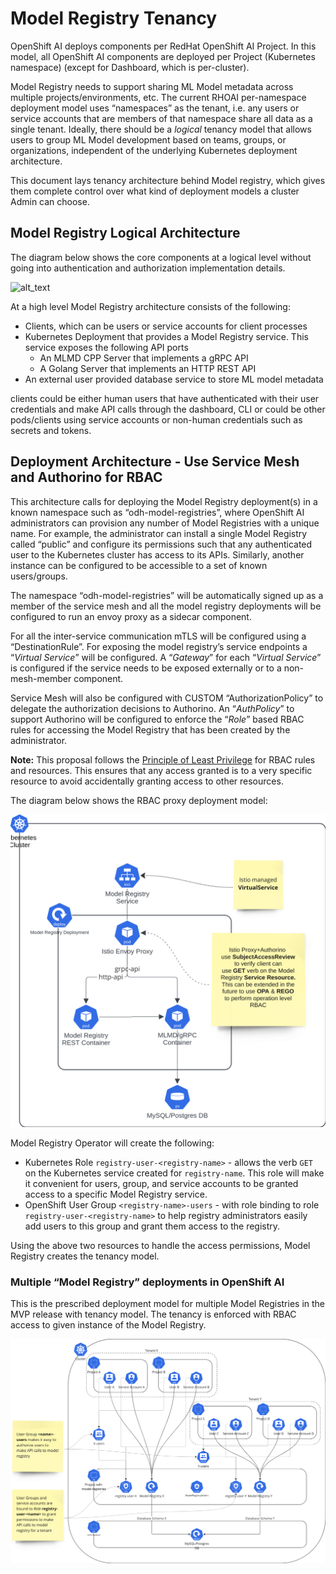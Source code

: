 # Model Registry Tenancy

 OpenShift AI deploys components per RedHat OpenShift AI Project. In this model, all OpenShift AI components are deployed per Project (Kubernetes namespace) (except for Dashboard, which is per-cluster).   

Model Registry needs to support sharing ML Model metadata across multiple projects/environments, etc. The current RHOAI per-namespace deployment model uses “namespaces” as the tenant, i.e. any users or service accounts that are members of that namespace share all data as a single tenant. Ideally, there should be a _logical_ tenancy model that allows users to group ML Model development based on teams, groups, or organizations, independent of the underlying Kubernetes deployment architecture. 


 This document lays tenancy architecture behind Model registry, which gives them complete control over what kind of deployment models a cluster Admin can choose. 


## Model Registry Logical Architecture

The diagram below shows the core components at a logical level without going into authentication and authorization implementation details. 


![alt_text](images/model-registry-logical-model.png "image_tooltip")


At a high level Model Registry architecture consists of the following:

* Clients, which can be users or service accounts for client processes
* Kubernetes Deployment that provides a Model Registry service. This service exposes the following API ports
    * An MLMD CPP Server that implements a gRPC API
    * A Golang Server that implements an HTTP REST API
* An external user provided database service to store ML model metadata

clients could be either human users that have authenticated with their user credentials and make API calls through the dashboard, CLI or could be other pods/clients using service accounts or non-human credentials such as secrets and tokens. 


## Deployment Architecture - Use Service Mesh and Authorino for RBAC

This architecture calls for deploying the Model Registry deployment(s) in a known namespace such as “odh-model-registries”, where OpenShift AI administrators can provision any number of Model Registries with a unique name. For example, the administrator can install a single Model Registry called “public” and configure its permissions such that any authenticated user to the Kubernetes cluster has access to its APIs. Similarly, another instance can be configured to be accessible to a set of known users/groups. 

The namespace “odh-model-registries” will be automatically signed up as a member of the service mesh and all the model registry deployments will be configured to run an envoy proxy as a sidecar component. 

For all the inter-service communication mTLS will be configured using a “DestinationRule”. For exposing the model registry’s service endpoints a “_Virtual Service_” will be configured. A “_Gateway_” for each “_Virtual Service_” is configured if the service needs to be exposed externally or to a non-mesh-member component. 

Service Mesh will also be configured with CUSTOM “AuthorizationPolicy” to delegate the authorization decisions to Authorino. An “_AuthPolicy_” to support Authorino will be configured to enforce the “_Role_” based RBAC rules for accessing the Model Registry that has been created by the administrator.

**Note:** This proposal follows the [Principle of Least Privilege](https://en.wikipedia.org/wiki/Principle_of_least_privilege) for RBAC rules and resources. This ensures that any access granted is to a very specific resource to avoid accidentally granting access to other resources. 

The diagram below shows the RBAC proxy deployment model:


![alt_text](images/model-registry-deployment-model.png    "image_tooltip")

Model Registry Operator will create the following:

* Kubernetes Role `registry-user-<registry-name>` - allows the verb `GET` on the Kubernetes service created for `registry-name`. This role will make it convenient for users, group, and service accounts to be granted access to a specific Model Registry service. 
* OpenShift User Group `<registry-name>-users` - with role binding to role `registry-user-<registry-name>` to help registry administrators easily add users to this group and grant them access to the registry. 

Using the above two resources to handle the access permissions, Model Registry creates the tenancy model.

### Multiple “Model Registry” deployments in OpenShift AI

This is the prescribed deployment model for multiple Model Registries in the MVP release with tenancy model. The tenancy is enforced with RBAC access to given instance of the Model Registry.

![alt_text](images/model-registry-tenancy-model.png "image_tooltip")



